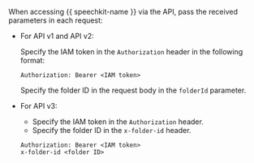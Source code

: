 When accessing {{ speechkit-name }} via the API, pass the received parameters in each request:

* For API v1 and API v2:

   Specify the IAM token in the `Authorization` header in the following format:

   ```
   Authorization: Bearer <IAM token>
   ```

   Specify the folder ID in the request body in the `folderId` parameter.

* For API v3:

   * Specify the IAM token in the `Authorization` header.
   * Specify the folder ID in the `x-folder-id` header.

   ```
   Authorization: Bearer <IAM token> 
   x-folder-id <folder ID>
   ```
